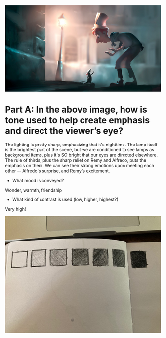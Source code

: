 ![remy_meets_nerdy_dude](https://github.com/MasqueradeOfSilence/pixar-in-a-box/blob/main/storytelling/visual_language/mr_rat.png?raw=true)

# Part A: In the above image, how is tone used to help create emphasis and direct the viewer’s eye?

The lighting is pretty sharp, emphasizing that it's nighttime. The lamp itself is the brightest part of the scene, but we are conditioned to see lamps as background items, plus it's SO bright that our eyes are directed elsewhere. The rule of thirds, plus the sharp relief on Remy and Alfredo, puts the emphasis on them. We can see their strong emotions upon meeting each other -- Alfredo's surprise, and Remy's excitement. 

- What mood is conveyed?

Wonder, warmth, friendship

- What kind of contrast is used (low, higher, highest?)

Very high! 

![values](https://github.com/MasqueradeOfSilence/pixar-in-a-box/blob/main/storytelling/visual_language/IMG_5682-2.jpg?raw=true)



